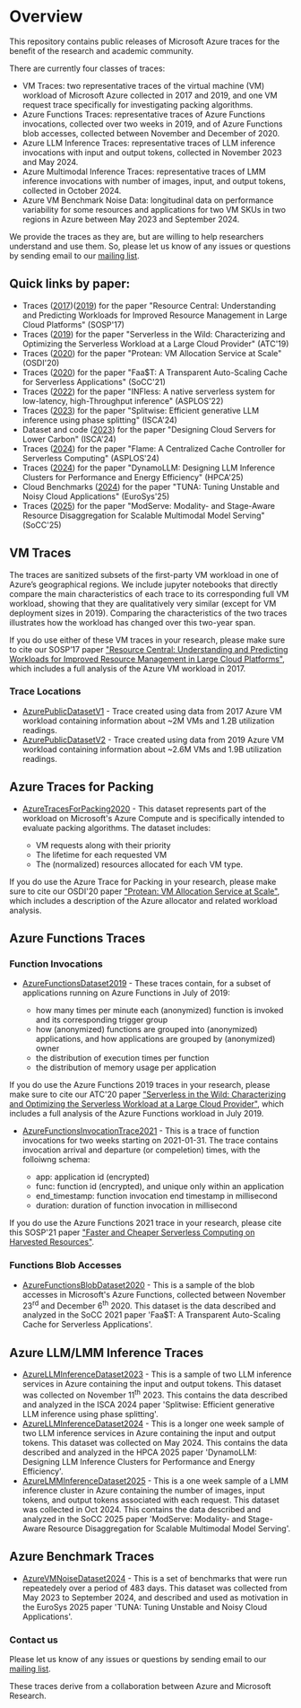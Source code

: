 # Overview

This repository contains public releases of Microsoft Azure traces for the benefit of the research and academic community.

There are currently four classes of traces:

* VM Traces: two representative traces of the virtual machine (VM) workload of Microsoft Azure collected in 2017 and 2019, and one VM request trace specifically for investigating packing algorithms.
* Azure Functions Traces: representative traces of Azure Functions invocations, collected over two weeks in 2019, and of Azure Functions blob accesses, collected between November and December of 2020.
* Azure LLM Inference Traces: representative traces of LLM inference invocations with input and output tokens, collected in November 2023 and May 2024.
* Azure Multimodal Inference Traces: representative traces of LMM inference invocations with number of images, input, and output tokens, collected in October 2024.
* Azure VM Benchmark Noise Data: longitudinal data on performance variability for some resources and applications for two VM SKUs in two regions in Azure between May 2023 and September 2024.

We provide the traces as they are, but are willing to help researchers understand and use them. So, please let us know of any issues or questions by sending email to our  [mailing list](mailto:azurepublicdataset@service.microsoft.com).

## Quick links by paper:

* Traces ([2017](https://github.com/Azure/AzurePublicDataset/blob/master/AzurePublicDatasetV1.md))([2019](https://github.com/Azure/AzurePublicDataset/blob/master/AzurePublicDatasetV2.md)) for the paper "Resource Central: Understanding and Predicting Workloads for Improved Resource Management in Large Cloud Platforms" (SOSP'17)
* Traces ([2019](https://github.com/Azure/AzurePublicDataset/blob/master/AzureFunctionsDataset2019.md)) for the paper "Serverless in the Wild: Characterizing and Optimizing the Serverless Workload at a Large Cloud Provider" (ATC'19)
* Traces ([2020](https://github.com/Azure/AzurePublicDataset/blob/master/AzureTracesForPacking2020.md)) for the paper "Protean: VM Allocation Service at Scale" (OSDI'20)
* Traces ([2020](https://github.com/Azure/AzurePublicDataset/blob/master/AzureFunctionsBlobDataset2020.md)) for the paper "Faa$T: A Transparent Auto-Scaling Cache for Serverless Applications" (SoCC'21)
* Traces ([2022](https://github.com/Azure/AzurePublicDataset/blob/master/AzureFunctionsDataset2019.md)) for the paper "INFless: A native serverless system for low-latency, high-Throughput inference" (ASPLOS'22)
* Traces ([2023](https://github.com/Azure/AzurePublicDataset/blob/master/AzureLLMInferenceDataset2023.md)) for the paper "Splitwise: Efficient generative LLM inference using phase splitting" (ISCA'24)
* Dataset and code ([2023](AzureGreenSKUFramework2023.md)) for the paper "Designing Cloud Servers for Lower Carbon" (ISCA'24)
* Traces ([2024](https://github.com/Azure/AzurePublicDataset/blob/master/AzureFunctionsDataset2019.md)) for the paper "Flame: A Centralized Cache Controller for Serverless Computing" (ASPLOS'24)
* Traces ([2024](https://github.com/Azure/AzurePublicDataset/blob/master/AzureLLMInferenceDataset2024.md)) for the paper "DynamoLLM: Designing LLM Inference Clusters for Performance and Energy Efficiency" (HPCA'25)
* Cloud Benchmarks ([2024](https://github.com/Azure/AzurePublicDataset/blob/master/AzureVMNoiseDataset2024.md)) for the paper "TUNA: Tuning Unstable and Noisy Cloud Applications" (EuroSys'25)
* Traces ([2025](https://github.com/Azure/AzurePublicDataset/blob/master/AzureLLMInferenceDataset2025.md)) for the paper "ModServe: Modality- and Stage-Aware Resource Disaggregation for Scalable Multimodal Model Serving" (SoCC'25)

## VM Traces

The traces are sanitized subsets of the first-party VM workload in one of Azure’s geographical regions.  We include jupyter notebooks that directly compare the main characteristics of each trace to its corresponding full VM workload, showing that they are qualitatively very similar (except for VM deployment sizes in 2019).  Comparing the characteristics of the two traces illustrates how the workload has changed over this two-year span.

If you do use either of these VM traces in your research, please make sure to cite our SOSP’17 paper ["Resource Central: Understanding and Predicting Workloads for Improved Resource Management in Large Cloud Platforms"](https://www.microsoft.com/en-us/research/wp-content/uploads/2017/10/Resource-Central-SOSP17.pdf), which includes a full analysis of the Azure VM workload in 2017.

### Trace Locations

* [AzurePublicDatasetV1](https://github.com/Azure/AzurePublicDataset/blob/master/AzurePublicDatasetV1.md) - Trace created using data from 2017 Azure VM workload containing information about ~2M VMs and 1.2B utilization readings.
* [AzurePublicDatasetV2](https://github.com/Azure/AzurePublicDataset/blob/master/AzurePublicDatasetV2.md) - Trace created using data from 2019 Azure VM workload containing information about ~2.6M VMs and 1.9B utilization readings.

## Azure Traces for Packing

* [AzureTracesForPacking2020](https://github.com/Azure/AzurePublicDataset/blob/master/AzureTracesForPacking2020.md) - This dataset represents part of the workload on Microsoft's Azure Compute and is specifically intended to evaluate packing algorithms. The dataset includes:

  * VM requests along with their priority
  * The lifetime for each requested VM
  * The (normalized) resources allocated for each VM type.

If you do use the Azure Trace for Packing in your research, please make sure to cite our OSDI'20 paper ["Protean: VM Allocation Service at Scale"](https://www.usenix.org/system/files/osdi20-hadary.pdf), which includes a description of the Azure allocator and related workload analysis.


## Azure Functions Traces

### Function Invocations
* [AzureFunctionsDataset2019](https://github.com/Azure/AzurePublicDataset/blob/master/AzureFunctionsDataset2019.md) - These traces contain, for a subset of applications running on Azure Functions in July of 2019:

  * how many times per minute each (anonymized) function is invoked and its corresponding trigger group
  * how (anonymized) functions are grouped into (anonymized) applications, and how applications are grouped by (anonymized) owner
  * the distribution of execution times per function
  * the distribution of memory usage per application

If you do use the Azure Functions 2019 traces in your research, please make sure to cite our ATC'20 paper ["Serverless in the Wild: Characterizing and Optimizing the Serverless Workload at a Large Cloud Provider"](https://www.microsoft.com/en-us/research/uploads/prod/2020/05/serverless-ATC20.pdf), which includes a full analysis of the Azure Functions workload in July 2019.

* [AzureFunctionsInvocationTrace2021](https://github.com/Azure/AzurePublicDataset/blob/master/AzureFunctionsInvocationTrace2021.md) - This is a trace of function invocations for two weeks starting on 2021-01-31. The trace contains invocation arrival and departure (or compeletion) times, with the folloiwng schema:  

  * app: application id (encrypted)
  * func: function id (encrypted), and unique only within an application 
  * end_timestamp: function invocation end timestamp in millisecond
  * duration: duration of function invocation in millisecond


If you do use the Azure Functions 2021 trace in your research, please cite this SOSP'21 paper ["Faster and Cheaper Serverless Computing on Harvested Resources"](https://www.microsoft.com/en-us/research/publication/faster-and-cheaper-serverless-computing-on-harvested-resources/).

### Functions Blob Accesses

* [AzureFunctionsBlobDataset2020](https://github.com/Azure/AzurePublicDataset/blob/master/AzureFunctionsBlobDataset2020.md) - This is a sample of the blob accesses in Microsoft's Azure Functions, collected between November 23<sup>rd</sup> and December 6<sup>th</sup> 2020. This dataset is the data described and analyzed in the SoCC 2021 paper 'Faa$T: A Transparent Auto-Scaling Cache for Serverless Applications'.


## Azure LLM/LMM Inference Traces
* [AzureLLMInferenceDataset2023](https://github.com/Azure/AzurePublicDataset/blob/master/AzureLLMInferenceDataset2023.md) - This is a sample of two LLM inference services in Azure containing the input and output tokens. This dataset was collected on November 11<sup>th</sup> 2023. This contains the data described and analyzed in the ISCA 2024 paper 'Splitwise: Efficient generative LLM inference using phase splitting'.
* [AzureLLMInferenceDataset2024](https://github.com/Azure/AzurePublicDataset/blob/master/AzureLLMInferenceDataset2024.md) - This is a longer one week sample of two LLM inference services in Azure containing the input and output tokens. This dataset was collected on May 2024. This contains the data described and analyzed in the HPCA 2025 paper 'DynamoLLM: Designing LLM Inference Clusters for Performance and Energy Efficiency'.
* [AzureLMMInferenceDataset2025](https://github.com/Azure/AzurePublicDataset/blob/master/AzureLLMInferenceDataset2025.md) - This is a one week sample of a LMM inference cluster in Azure containing the number of images, input tokens, and output tokens associated with each request. This dataset was collected in Oct 2024. This contains the data described and analyzed in the SoCC 2025 paper 'ModServe: Modality- and Stage-Aware Resource Disaggregation for Scalable Multimodal Model Serving'.

## Azure Benchmark Traces
* [AzureVMNoiseDataset2024](https://github.com/Azure/AzurePublicDataset/blob/master/AzureVMNoiseDataset2024.md) - This is a set of benchmarks that were run repeatedely over a period of 483 days. This dataset was collected from May 2023 to September 2024, and described and used as motivation in the EuroSys 2025 paper 'TUNA: Tuning Unstable and Noisy Cloud Applications'.

### Contact us
Please let us know of any issues or questions by sending email to our [mailing list](mailto:azurepublicdataset@service.microsoft.com).

These traces derive from a collaboration between Azure and Microsoft Research.
